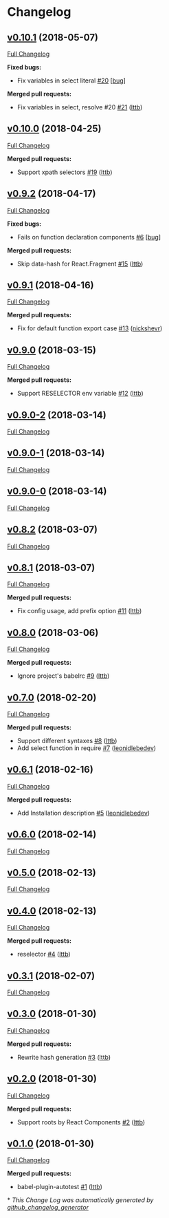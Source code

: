 # Changelog

## [v0.10.1](https://github.com/lttb/reselector/tree/v0.10.1) (2018-05-07)

[Full Changelog](https://github.com/lttb/reselector/compare/v0.10.0...v0.10.1)

**Fixed bugs:**

- Fix variables in select literal [\#20](https://github.com/lttb/reselector/issues/20) [[bug](https://github.com/lttb/reselector/labels/bug)]

**Merged pull requests:**

- Fix variables in select, resolve \#20 [\#21](https://github.com/lttb/reselector/pull/21) ([lttb](https://github.com/lttb))

## [v0.10.0](https://github.com/lttb/reselector/tree/v0.10.0) (2018-04-25)

[Full Changelog](https://github.com/lttb/reselector/compare/v0.9.2...v0.10.0)

**Merged pull requests:**

- Support xpath selectors [\#19](https://github.com/lttb/reselector/pull/19) ([lttb](https://github.com/lttb))

## [v0.9.2](https://github.com/lttb/reselector/tree/v0.9.2) (2018-04-17)

[Full Changelog](https://github.com/lttb/reselector/compare/v0.9.1...v0.9.2)

**Fixed bugs:**

- Fails on function declaration components [\#6](https://github.com/lttb/reselector/issues/6) [[bug](https://github.com/lttb/reselector/labels/bug)]

**Merged pull requests:**

- Skip data-hash for React.Fragment [\#15](https://github.com/lttb/reselector/pull/15) ([lttb](https://github.com/lttb))

## [v0.9.1](https://github.com/lttb/reselector/tree/v0.9.1) (2018-04-16)

[Full Changelog](https://github.com/lttb/reselector/compare/v0.9.0...v0.9.1)

**Merged pull requests:**

- Fix for default function export case [\#13](https://github.com/lttb/reselector/pull/13) ([nickshevr](https://github.com/nickshevr))

## [v0.9.0](https://github.com/lttb/reselector/tree/v0.9.0) (2018-03-15)

[Full Changelog](https://github.com/lttb/reselector/compare/v0.9.0-2...v0.9.0)

**Merged pull requests:**

- Support RESELECTOR env variable [\#12](https://github.com/lttb/reselector/pull/12) ([lttb](https://github.com/lttb))

## [v0.9.0-2](https://github.com/lttb/reselector/tree/v0.9.0-2) (2018-03-14)

[Full Changelog](https://github.com/lttb/reselector/compare/v0.9.0-1...v0.9.0-2)

## [v0.9.0-1](https://github.com/lttb/reselector/tree/v0.9.0-1) (2018-03-14)

[Full Changelog](https://github.com/lttb/reselector/compare/v0.9.0-0...v0.9.0-1)

## [v0.9.0-0](https://github.com/lttb/reselector/tree/v0.9.0-0) (2018-03-14)

[Full Changelog](https://github.com/lttb/reselector/compare/v0.8.2...v0.9.0-0)

## [v0.8.2](https://github.com/lttb/reselector/tree/v0.8.2) (2018-03-07)

[Full Changelog](https://github.com/lttb/reselector/compare/v0.8.1...v0.8.2)

## [v0.8.1](https://github.com/lttb/reselector/tree/v0.8.1) (2018-03-07)

[Full Changelog](https://github.com/lttb/reselector/compare/v0.8.0...v0.8.1)

**Merged pull requests:**

- Fix config usage, add prefix option [\#11](https://github.com/lttb/reselector/pull/11) ([lttb](https://github.com/lttb))

## [v0.8.0](https://github.com/lttb/reselector/tree/v0.8.0) (2018-03-06)

[Full Changelog](https://github.com/lttb/reselector/compare/v0.7.0...v0.8.0)

**Merged pull requests:**

- Ignore project's babelrc [\#9](https://github.com/lttb/reselector/pull/9) ([lttb](https://github.com/lttb))

## [v0.7.0](https://github.com/lttb/reselector/tree/v0.7.0) (2018-02-20)

[Full Changelog](https://github.com/lttb/reselector/compare/v0.6.1...v0.7.0)

**Merged pull requests:**

- Support different syntaxes [\#8](https://github.com/lttb/reselector/pull/8) ([lttb](https://github.com/lttb))
- Add select function in require [\#7](https://github.com/lttb/reselector/pull/7) ([leonidlebedev](https://github.com/leonidlebedev))

## [v0.6.1](https://github.com/lttb/reselector/tree/v0.6.1) (2018-02-16)

[Full Changelog](https://github.com/lttb/reselector/compare/v0.6.0...v0.6.1)

**Merged pull requests:**

- Add Installation description [\#5](https://github.com/lttb/reselector/pull/5) ([leonidlebedev](https://github.com/leonidlebedev))

## [v0.6.0](https://github.com/lttb/reselector/tree/v0.6.0) (2018-02-14)

[Full Changelog](https://github.com/lttb/reselector/compare/v0.5.0...v0.6.0)

## [v0.5.0](https://github.com/lttb/reselector/tree/v0.5.0) (2018-02-13)

[Full Changelog](https://github.com/lttb/reselector/compare/v0.4.0...v0.5.0)

## [v0.4.0](https://github.com/lttb/reselector/tree/v0.4.0) (2018-02-13)

[Full Changelog](https://github.com/lttb/reselector/compare/v0.3.1...v0.4.0)

**Merged pull requests:**

- reselector [\#4](https://github.com/lttb/reselector/pull/4) ([lttb](https://github.com/lttb))

## [v0.3.1](https://github.com/lttb/reselector/tree/v0.3.1) (2018-02-07)

[Full Changelog](https://github.com/lttb/reselector/compare/v0.3.0...v0.3.1)

## [v0.3.0](https://github.com/lttb/reselector/tree/v0.3.0) (2018-01-30)

[Full Changelog](https://github.com/lttb/reselector/compare/v0.2.0...v0.3.0)

**Merged pull requests:**

- Rewrite hash generation [\#3](https://github.com/lttb/reselector/pull/3) ([lttb](https://github.com/lttb))

## [v0.2.0](https://github.com/lttb/reselector/tree/v0.2.0) (2018-01-30)

[Full Changelog](https://github.com/lttb/reselector/compare/v0.1.0...v0.2.0)

**Merged pull requests:**

- Support roots by React Components [\#2](https://github.com/lttb/reselector/pull/2) ([lttb](https://github.com/lttb))

## [v0.1.0](https://github.com/lttb/reselector/tree/v0.1.0) (2018-01-30)

[Full Changelog](https://github.com/lttb/reselector/compare/99af820c758538d1c1d90363bfae8f07e212cb23...v0.1.0)

**Merged pull requests:**

- babel-plugin-autotest [\#1](https://github.com/lttb/reselector/pull/1) ([lttb](https://github.com/lttb))



\* *This Change Log was automatically generated by [github_changelog_generator](https://github.com/skywinder/Github-Changelog-Generator)*